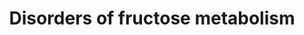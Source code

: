 ---
annotations:
- id: DOID:5204
  parent: genetic disease
  type: Disease Ontology
  value: fructose-1,6-bisphosphatase deficiency
- id: PW:0002099
  parent: disease pathway
  type: Pathway Ontology
  value: inborn error of fructose metabolism pathway
- id: DOID:0111680
  parent: genetic disease
  type: Disease Ontology
  value: essential fructosuria
- id: DOID:0111626
  parent: genetic disease
  type: Disease Ontology
  value: D-glyceric aciduria
- id: PW:0000005
  parent: classic metabolic pathway
  type: Pathway Ontology
  value: carbohydrate metabolic pathway
- id: DOID:9869
  parent: genetic disease
  type: Disease Ontology
  value: hereditary fructose intolerance syndrome
- id: DOID:5212
  parent: genetic disease
  type: Disease Ontology
  value: congenital disorder of glycosylation
- id: DOID:10584
  type: Disease Ontology
  value: retinitis pigmentosa
authors:
- EnzoChiaradia
- SamDrabbe
- Egonw
- Larsgw
communities:
- IEM
- RareDiseases
description: Fructose is converted into fructose-1-phosphate, this reaction is facilitated
  by fructokinase (also called ketohexokinase)(encoded by KHK). Connected to this
  reaction is the metabolic disease "essential fructosuria" which causes a deficiency
  in fructokinase. After this fructose-1-phosphate is converted into glyceraldehyde
  and dihydroxyacetone-phosphate, this is facilitated by aldolase B (encoded by ALDOB).
  connected to this reaction is the metabolic disease "hereditary fructose intolerance",
  which is the result of the absence of aldolase B. The glyceraldehyde produced from
  this reaction will be converted into D-glycerate through the activity of Aldehyde
  dehydrogenase 1 family, member A1 or ALDH1A1 (encoded by the ALDH1A1 gene). The
  D-glycerate will be converted (according to the book) into 2-Phosphoglyceric acid
  through the activity of Glycerate kinase (encoded by GLYCTK), connected to this
  reaction is the metabolic disease "glycerate kinase deficiency" which results in
  the accumulation of D-glycerate. The resulting 2-phosphoglyceric acid then goes
  through a series of reactions resulting in pyruvate.  Another entry into this pathway
  is through the conversion of glucose-6-phosphate into fructose-6-phosphate through
  glucose-6-phosphate isomerase (encoded by GPI). The fructose-6-phosphate can be
  converted into fructose-1,6-biphosphate through phosphofructokinase (encoded by
  PFKL). Fructose-1,6-biphosphate can be converted into fructose-6-phosphate by fructose-1,6-biphosphatase,
  connected to this reaction is the metabolic disease "Fructose-1,6-biphosphatase
  deficiency". When going further, the fructose-1,6-biphosphate is converted into
  dihydroxyacetone-phosphate and glyceraldehyde-3-phosphate through the activity of
  aldolase B, this reaction is also affected by hereditary fructose intolerance. The
  glyceraldehyde-3-phosphate is then eventually turned into pyruvate through a series
  of reactions. The dihydroxyacetone-phosphate resulting from the aldolase B involved
  reactions can be converted into glyceraldehyde-3-phosphate through the activity
  of triose-phosphate isomerase (encoded by TPI1). This pathway is based on the fructose
  metabolism pathway (Chapter 18, Figure 18.5) in the book Physicians Guide to the
  Diagnosis, Treatment, and Follow-Up of Inherited Metabolic Diseases (ed. 4) by Nenad
  Blau, Marinus Duran, K Michael Gibson, Carlo Dionisi.(ISBN 3642403360 (978-3642403361))
last-edited: 2023-11-09
organisms:
- Homo sapiens
redirect_from:
- /index.php/Pathway:WP5178
- /instance/WP5178
- /instance/WP5178_r127619
revision: r127619
schema-jsonld:
- '@context': https://schema.org/
  '@id': https://wikipathways.github.io/pathways/WP5178.html
  '@type': Dataset
  creator:
    '@type': Organization
    name: WikiPathways
  description: Fructose is converted into fructose-1-phosphate, this reaction is facilitated
    by fructokinase (also called ketohexokinase)(encoded by KHK). Connected to this
    reaction is the metabolic disease "essential fructosuria" which causes a deficiency
    in fructokinase. After this fructose-1-phosphate is converted into glyceraldehyde
    and dihydroxyacetone-phosphate, this is facilitated by aldolase B (encoded by
    ALDOB). connected to this reaction is the metabolic disease "hereditary fructose
    intolerance", which is the result of the absence of aldolase B. The glyceraldehyde
    produced from this reaction will be converted into D-glycerate through the activity
    of Aldehyde dehydrogenase 1 family, member A1 or ALDH1A1 (encoded by the ALDH1A1
    gene). The D-glycerate will be converted (according to the book) into 2-Phosphoglyceric
    acid through the activity of Glycerate kinase (encoded by GLYCTK), connected to
    this reaction is the metabolic disease "glycerate kinase deficiency" which results
    in the accumulation of D-glycerate. The resulting 2-phosphoglyceric acid then
    goes through a series of reactions resulting in pyruvate.  Another entry into
    this pathway is through the conversion of glucose-6-phosphate into fructose-6-phosphate
    through glucose-6-phosphate isomerase (encoded by GPI). The fructose-6-phosphate
    can be converted into fructose-1,6-biphosphate through phosphofructokinase (encoded
    by PFKL). Fructose-1,6-biphosphate can be converted into fructose-6-phosphate
    by fructose-1,6-biphosphatase, connected to this reaction is the metabolic disease
    "Fructose-1,6-biphosphatase deficiency". When going further, the fructose-1,6-biphosphate
    is converted into dihydroxyacetone-phosphate and glyceraldehyde-3-phosphate through
    the activity of aldolase B, this reaction is also affected by hereditary fructose
    intolerance. The glyceraldehyde-3-phosphate is then eventually turned into pyruvate
    through a series of reactions. The dihydroxyacetone-phosphate resulting from the
    aldolase B involved reactions can be converted into glyceraldehyde-3-phosphate
    through the activity of triose-phosphate isomerase (encoded by TPI1). This pathway
    is based on the fructose metabolism pathway (Chapter 18, Figure 18.5) in the book
    Physicians Guide to the Diagnosis, Treatment, and Follow-Up of Inherited Metabolic
    Diseases (ed. 4) by Nenad Blau, Marinus Duran, K Michael Gibson, Carlo Dionisi.(ISBN
    3642403360 (978-3642403361))
  keywords:
  - 2-P-Glycerate
  - ALDH1A1
  - ALDOB
  - D-glycerate
  - Dihydroxyacetone-P
  - FBP1
  - Frc-1,6-P2
  - Frc-1-P
  - Frc-6-P
  - Fructose
  - G6PC
  - GLYCTK
  - GPI
  - Glc
  - Glc 6-P
  - Glc-1-P
  - Glc-6-P
  - Glucose
  - Glyceraldehyde
  - Glyceraldehyde-3-P
  - Glycogen
  - HK1
  - KHK
  - PFKL
  - PGM1
  - SLC2A2
  - SLC5A1
  - SORD
  - Sorbitol
  - Sucrose
  - TPI1
  - pyruvate
  license: CC0
  name: Disorders of fructose metabolism
seo: CreativeWork
title: Disorders of fructose metabolism
wpid: WP5178
---